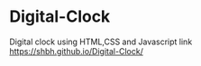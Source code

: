 # Digital-Clock
  Digital clock using HTML,CSS and Javascript
  link https://shbh.github.io/Digital-Clock/
